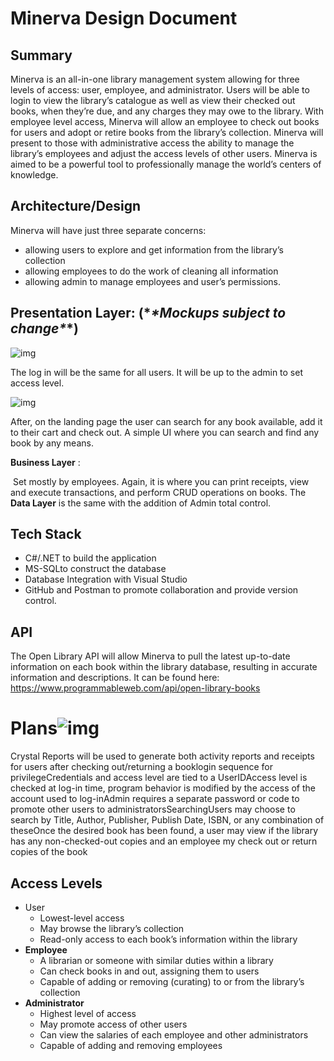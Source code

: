 # 				Minerva Design Document

## **Summary**	

Minerva is an all-in-one library management system allowing for three levels of access: user, employee, and administrator. Users will be able to login to view the library’s catalogue as well as view their checked out books, when they’re due, and any charges they may owe to the library. With employee level access, Minerva will allow an employee to check out books for users and adopt or retire books from the library’s collection. Minerva will present to those with administrative access the ability to manage the library’s employees and adjust the access levels of other users. Minerva is aimed to be a powerful tool to professionally manage the world’s centers of knowledge.

## **Architecture/Design**

Minerva will have just three separate concerns: 

* allowing users to explore and get information from the library’s collection 
* allowing employees to do the work of cleaning all information
* allowing admin to manage employees and user’s permissions.

## **Presentation Layer: (\**\*Mockups subject to change\**\*)**

![img](https://lh6.googleusercontent.com/US8bDDV5rT-U-FE-6a_AJNWKvoO7o7ZP3R5PtBZo2-KZkdVFRXJw_6BdAe1WAnQws2vzkrgyRVCarHQCAfZoGxqSL9ucs9CbSTCXQP54_fOsEIUOVFI8GbkHjGVWQPARR-pesvje)

The log in will be the same for all users. It will be up to the admin to set access level. 

![img](https://lh3.googleusercontent.com/tnjiwOnHeyNvqlHB9JQFUkJTYP1C4bpUmVX7QN6zQHCQUoS72oUhCpUKKhKhLOcTLEOUqwqmvVgBSQa8frUXOa7cJYO3Dwz98fvgzCMPN6GrLR_4nKkebAqmg8SF2Uaz4QS0Ex0L)

After, on the landing page the user can search for any book available, add it to their cart and check out. A simple UI where you can search and find any book by any means.

 **Business Layer** :	

​	Set mostly by employees. Again, it is where you can print receipts, view and execute transactions, and perform CRUD operations on books. The **Data Layer** is the same with the addition of Admin total control.

## **Tech Stack**

* C#/.NET to build the application 	
* MS-SQLto construct the database
* Database Integration with Visual Studio
* GitHub and Postman to promote collaboration and provide version control.



## **API**

The Open Library API will allow Minerva to pull the latest up-to-date information on each book within the library database, resulting in accurate information and descriptions. It can be found here: https://www.programmableweb.com/api/open-library-books

# **Plans**![img](https://lh3.googleusercontent.com/OYdS9zidlkEFk-crNirDLkfVevzM1k0hrIL29q3LwrUGxnXQt-Rv2joq4LaxclAw6vXg4YuuSyWvV56Rbh8L1htK4rrHwyK87U361QTeMGkM76vhWNEGq5yS6zf3TTrT6HYG0zds)

Crystal Reports will be used to generate both activity reports and receipts for users after checking out/returning a booklogin sequence for privilegeCredentials and access level are tied to a UserIDAccess level is checked at log-in time, program behavior is modified by the access of the account used to log-inAdmin requires a separate password or code to promote other users to administratorsSearchingUsers may choose to search by Title, Author, Publisher, Publish Date, ISBN, or any combination of theseOnce the desired book has been found, a user may view if the library has any non-checked-out copies and an employee my check out or return copies of the book

## **Access Levels**

* User
  * Lowest-level access
  * May browse the library’s collection
  * Read-only access to each book’s information within the library
* **Employee**
  * A librarian or someone with similar duties within a library
  * Can check books in and out, assigning them to users
  * Capable of adding or removing (curating) to or from the library’s collection
* **Administrator**
  * Highest level of access
  * May promote access of other users
  * Can view the salaries of each employee and other administrators
  * Capable of adding and removing employees